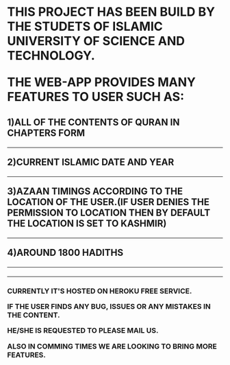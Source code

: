 <h1> THIS PROJECT HAS BEEN BUILD BY THE STUDETS OF ISLAMIC UNIVERSITY OF SCIENCE AND TECHNOLOGY.

THE WEB-APP PROVIDES MANY FEATURES TO USER SUCH AS:</h1>

<h2> 
1)ALL OF THE CONTENTS OF QURAN IN CHAPTERS FORM
<hr>

2)CURRENT ISLAMIC DATE AND YEAR 
<hr>

3)AZAAN TIMINGS ACCORDING TO THE LOCATION OF THE USER.(IF USER DENIES THE PERMISSION TO LOCATION THEN BY DEFAULT THE LOCATION IS SET TO KASHMIR)
<hr>

4)AROUND 1800 HADITHS 
<hr>
 </h2>
<hr>
<h3> CURRENTLY IT'S HOSTED ON HEROKU FREE SERVICE.


IF THE USER FINDS ANY BUG, ISSUES OR ANY MISTAKES IN THE CONTENT. 

HE/SHE IS REQUESTED TO PLEASE MAIL US.

ALSO IN COMMING TIMES WE ARE LOOKING TO BRING MORE FEATURES. </h3>
